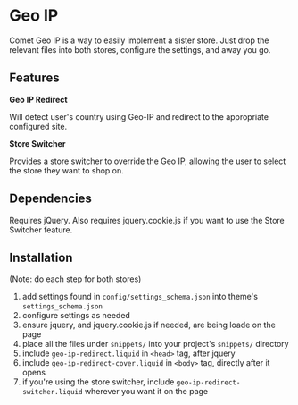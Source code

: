 
# Geo IP

Comet Geo IP is a way to easily implement a sister store. Just drop the relevant files into both stores, configure the settings, and away you go.

## Features

**Geo IP Redirect**

Will detect user's country using Geo-IP and redirect to the appropriate configured site.

**Store Switcher**

Provides a store switcher to override the Geo IP, allowing the user to select the store they want to shop on.

## Dependencies

Requires jQuery. Also requires jquery.cookie.js if you want to use the Store Switcher feature.

## Installation

(Note: do each step for both stores)

1. add settings found in `config/settings_schema.json` into theme's `settings_schema.json`
2. configure settings as needed
3. ensure jquery, and jquery.cookie.js if needed, are being loade on the page
4. place all the files under `snippets/` into your project's `snippets/` directory
5. include `geo-ip-redirect.liquid` in `<head>` tag, after jquery
6. include `geo-ip-redirect-cover.liquid` in `<body>` tag, directly after it opens
7. if you're using the store switcher, include `geo-ip-redirect-switcher.liquid` wherever you want it on the page